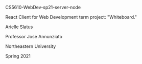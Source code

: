 CS5610-WebDev-sp21-server-node

React Client for Web Development term project: "Whiteboard."

Arielle Slatus

Professor Jose Annunziato

Northeastern University

Spring 2021
